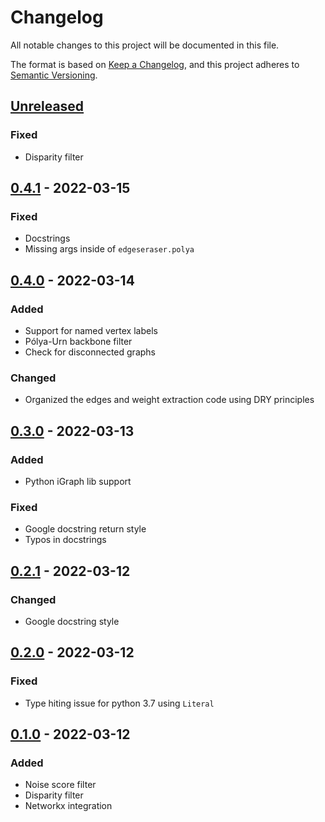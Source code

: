 # Changelog
All notable changes to this project will be documented in this file.

The format is based on [Keep a Changelog](https://keepachangelog.com/en/1.0.0/), and this project adheres to [Semantic Versioning](https://semver.org/spec/v2.0.0.html).


## [Unreleased]
### Fixed
- Disparity filter
## [0.4.1] - 2022-03-15
### Fixed
- Docstrings
- Missing args inside of `edgeseraser.polya`

## [0.4.0] - 2022-03-14
### Added
- Support for named vertex labels
- Pólya-Urn backbone filter
- Check for disconnected graphs

### Changed
- Organized the edges and weight extraction code using DRY principles

## [0.3.0] - 2022-03-13
### Added
- Python iGraph lib support

### Fixed
- Google docstring return style
- Typos in docstrings

## [0.2.1] - 2022-03-12
### Changed
- Google docstring style

## [0.2.0] - 2022-03-12
### Fixed
- Type hiting issue for python 3.7 using `Literal`

## [0.1.0] - 2022-03-12
### Added
- Noise score filter
- Disparity filter
- Networkx integration

[Unreleased]: https://github.com/devmessias/edgeseraser/compare/0.4.1...master
[0.4.1]: https://github.com/devmessias/edgeseraser/compare/0.4.0...0.4.1
[0.4.0]: https://github.com/devmessias/edgeseraser/compare/0.3.0...0.4.0
[0.3.0]: https://github.com/devmessias/edgeseraser/compare/0.2.1...0.3.0
[0.2.1]: https://github.com/devmessias/edgeseraser/compare/0.2.0...0.2.1
[0.2.0]: https://github.com/devmessias/edgeseraser/compare/0.1.0...0.2.0
[0.1.0]: https://github.com/devmessias/edgeserase/releases/tag/v0.1.0
